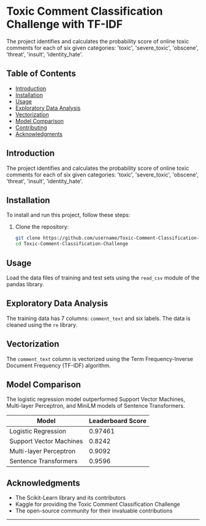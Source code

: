 # Toxic Comment Classification Challenge with TF-IDF
The project identifies and calculates the probability score of online toxic comments for each of six given categories: 'toxic', 'severe_toxic', 'obscene', 'threat', 'insult', 'identity_hate'.

## Table of Contents
- [Introduction](#introduction)
- [Installation](#installation)
- [Usage](#usage)
- [Exploratory Data Analysis](#exploratory-data-analysis)
- [Vectorization](#vectorization)
- [Model Comparison](#model-comparison)
- [Contributing](#contributing)
- [Acknowledgments](#acknowledgments)

## Introduction
The project identifies and calculates the probability score of online toxic comments for each of six given categories: 'toxic', 'severe_toxic', 'obscene', 'threat', 'insult', 'identity_hate'.

## Installation
To install and run this project, follow these steps:

1. Clone the repository:
   ```bash
   git clone https://github.com/username/Toxic-Comment-Classification-Challenge.git
   cd Toxic-Comment-Classification-Challenge
   ```

## Usage
Load the data files of training and test sets using the `read_csv` module of the pandas library.

## Exploratory Data Analysis
The training data has 7 columns: `comment_text` and six labels.
The data is cleaned using the `re` library.

## Vectorization
The `comment_text` column is vectorized using the Term Frequency-Inverse Document Frequency (TF-IDF) algorithm.

## Model Comparison
The logistic regression model outperformed Support Vector Machines, Multi-layer Perceptron, and MiniLM models of Sentence Transformers.

| Model                     | Leaderboard Score |
|---------------------------|-------------------|
| Logistic Regression       | 0.97461           |
| Support Vector Machines   | 0.8242            |
| Multi-layer Perceptron    | 0.9092            |
| Sentence Transformers     | 0.9596            |

## Acknowledgments
- The Scikit-Learn library and its contributors
- Kaggle for providing the Toxic Comment Classification Challenge
- The open-source community for their invaluable contributions

---

